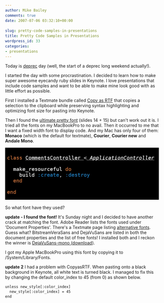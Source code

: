 ```yaml
---
author: Mike Bailey
comments: true
date: 2007-07-06 03:32:10+00:00

slug: pretty-code-samples-in-presentations
title: Pretty Code Samples in Presentations
wordpress_id: 33
categories:
- presentations
---
```


Today is [deprec](http://www.deprec.org/) day (well, the start of a deprec long weekend actually!).

I started the day with some procrastination. I decided to learn how to make
super awesome eyecandy ruby slides in Keynote. I love presentations that
include code samples and want to be able to make mine look good with as little
effort as possible.

First I installed a Textmate bundle called [Copy as 	RTF](http://synaphy.com.au/2007/6/21/copy-as-rtf-bundle-for-textmate) that copies a selection to the clipboard while preserving syntax highlighting and optimizing font size for pasting into Keynote.

Then I found the [ultimate pretty
font](http://www.hamptoncatlin.com/assets/2007/5/21/make_resourceful.pdf)
(slides 14 + 15) but can't work out it is. I tried all the fonts on my
MacBookPro to no avail. Then it occurred to me that I want a fixed width font
to display code. And my Mac has only four of them: **Monaco** (which is the
default for textmate), **Courier**, **Courier new** and **Andale Mono**.

[![](../../blog/images/2007-07-06-pretty-code-samples-in-presentations/make_resourceful_slide-1024x349.jpg)](../../blog/images/2007-07-06-pretty-code-samples-in-presentations/make_resourceful_slide.jpg)

So what font have they used?

**update - I found the font!**
It's Sunday night and I decided to have another crack at matching the font.
Adobe Reader lists the fonts used under 'Document Properties'. There's a
Textmate page listing [alternative
fonts](http://macromates.com/wiki/Main/AlternativeFonts). Guess what?
BitstreamVeraSans and DejaVuSans are listed in both the document properties and
the list of free fonts! I installed both and I reckon the winner is
[DejaVuSans-mono
(](http://dejavu.sourceforge.net/wiki/index.php/Main_Page)[download](http://dejavu.sourceforge.net/wiki/index.php/Download)).

I got my Apple MacBookPro using this font by copying it to /System/Library/Fonts.

**update 2**
I had a problem with CopyasRTF. When pasting onto a black background in
Keynote, all white text is turned black. I managed to fix this by changing the
default color_index to 45 (from 0) as shown below.

    unless new_style[:color_index]
      new_style[:color_index] = 45
    end
